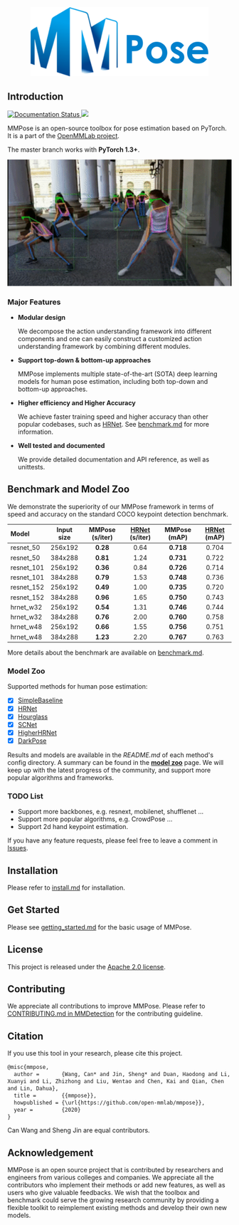<div align="center">
    <img src="resources/mmpose-logo.png" width="400"/>
</div>

## Introduction

<div align="left">
    <a href='https://mmpose.readthedocs.io/en/latest/?badge=latest'>
        <img src='https://readthedocs.org/projects/mmpose/badge/?version=latest' alt='Documentation Status' />
    </a>
    <a href="https://github.com/open-mmlab/mmaction/blob/master/LICENSE">
        <img src="https://img.shields.io/github/license/open-mmlab/mmaction.svg">
    </a>
</div>

MMPose is an open-source toolbox for pose estimation based on PyTorch.
It is a part of the [OpenMMLab project](https://github.com/open-mmlab).

The master branch works with **PyTorch 1.3+**.

<div align="center">
  <img src="demo/demo.gif" width="600px"/>
</div>


### Major Features

- **Modular design**

  We decompose the action understanding framework into different components and one can easily construct a customized
  action understanding framework by combining different modules.

- **Support top-down & bottom-up approaches**

  MMPose implements multiple state-of-the-art (SOTA) deep learning models for human pose estimation, including both top-down and bottom-up approaches.

- **Higher efficiency and Higher Accuracy**

  We achieve faster training speed and higher accuracy than other popular codebases, such as [HRNet](https://github.com/leoxiaobin/deep-high-resolution-net.pytorch).
  See [benchmark.md](docs/benchmark.md) for more information.

- **Well tested and documented**

  We provide detailed documentation and API reference, as well as unittests.


## Benchmark and Model Zoo

We demonstrate the superiority of our MMPose framework in terms of speed and accuracy on the standard COCO keypoint detection benchmark.

| Model | Input size| MMPose (s/iter) | [HRNet](https://github.com/leoxiaobin/deep-high-resolution-net.pytorch) (s/iter) | MMPose (mAP) | [HRNet](https://github.com/leoxiaobin/deep-high-resolution-net.pytorch) (mAP) |
| :--- | :---------------: | :---------------: |:--------------------: | :----------------------------: | :-----------------: |
| resnet_50  | 256x192  | **0.28** | 0.64 | **0.718** | 0.704 |
| resnet_50  | 384x288  | **0.81** | 1.24 | **0.731** | 0.722 |
| resnet_101 | 256x192  | **0.36** | 0.84 | **0.726** | 0.714 |
| resnet_101 | 384x288  | **0.79** | 1.53 | **0.748** | 0.736 |
| resnet_152 | 256x192  | **0.49** | 1.00 | **0.735** | 0.720 |
| resnet_152 | 384x288  | **0.96** | 1.65 | **0.750** | 0.743 |
| hrnet_w32  | 256x192  | **0.54** | 1.31 | **0.746** | 0.744 |
| hrnet_w32  | 384x288  | **0.76** | 2.00 | **0.760** | 0.758 |
| hrnet_w48  | 256x192  | **0.66** | 1.55 | **0.756** | 0.751 |
| hrnet_w48  | 384x288  | **1.23** | 2.20 | **0.767** | 0.763 |

More details about the benchmark are available on [benchmark.md](docs/benchmark.md).

### Model Zoo
Supported methods for human pose estimation:
- [x] [SimpleBaseline](configs/top_down/resnet/README.md)
- [x] [HRNet](configs/top_down/hrnet/README.md)
- [x] [Hourglass](configs/top_down/hourglass/README.md)
- [x] [SCNet](configs/top_down/scnet/README.md)
- [x] [HigherHRNet](configs/bottom_up/higherhrnet/README.md)
- [x] [DarkPose](configs/top_down/darkpose/README.md)

Results and models are available in the *README.md* of each method's config directory.
A summary can be found in the [**model zoo**](https://mmpose.readthedocs.io/en/latest/model_zoo.html) page.
We will keep up with the latest progress of the community, and support more popular algorithms and frameworks.

### TODO List
- Support more backbones, e.g. resnext, mobilenet, shufflenet ...
- Support more popular algorithms, e.g. CrowdPose ...
- Support 2d hand keypoint estimation.

If you have any feature requests, please feel free to leave a comment in [Issues](https://github.com/open-mmlab/mmpose/issues/9).

## Installation

Please refer to [install.md](docs/install.md) for installation.

## Get Started

Please see [getting_started.md](docs/getting_started.md) for the basic usage of MMPose.

## License

This project is released under the [Apache 2.0 license](LICENSE).

## Contributing

We appreciate all contributions to improve MMPose. Please refer to [CONTRIBUTING.md in MMDetection](https://github.com/open-mmlab/mmdetection/blob/master/.github/CONTRIBUTING.md) for the contributing guideline.

## Citation

If you use this tool in your research, please cite this project.

```
@misc{mmpose,
  author =       {Wang, Can* and Jin, Sheng* and Duan, Haodong and Li, Xuanyi and Li, Zhizhong and Liu, Wentao and Chen, Kai and Qian, Chen and Lin, Dahua},
  title =        {{mmpose}},
  howpublished = {\url{https://github.com/open-mmlab/mmpose}},
  year =         {2020}
}
```
Can Wang and Sheng Jin are equal contributors.

## Acknowledgement

MMPose is an open source project that is contributed by researchers and engineers from various colleges and companies.
We appreciate all the contributors who implement their methods or add new features, as well as users who give valuable feedbacks.
We wish that the toolbox and benchmark could serve the growing research community by providing a flexible toolkit to reimplement existing methods and develop their own new models.
